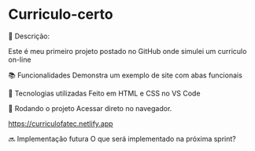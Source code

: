 # Curriculo-certo


📝 Descrição:

Este é meu primeiro projeto postado no GitHub onde simulei um curriculo on-line

📚 Funcionalidades
Demonstra um exemplo de site com abas funcionais

🔧 Tecnologias utilizadas
Feito em HTML e CSS no VS Code

🚀 Rodando o projeto
Acessar direto no navegador.

https://curriculofatec.netlify.app


  🔜 Implementação futura
O que será implementado na próxima sprint?
